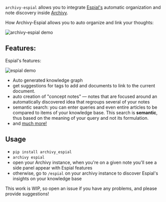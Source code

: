 `archivy-espial` allows you to integrate [Espial's](https://github.com/Uzay-G/espial) automatic organization and note discovery inside [Archivy](https://archivy.github.io).

How Archivy-Espial allows you to auto organize and link your thoughts:

![archivy-espial demo](archivy-espial.gif)

## Features:


Espial's features:

![espial demo](https://github.com/Uzay-G/espial/blob/main/img/espial.gif)

- Auto generated knowledge graph
- get suggestions for tags to add and documents to link to the current document. 
- auto creation of "concept notes" — notes that are focused around an automatically discovered idea that regroups several of your notes
- semantic search: you can enter queries and even entire articles to be compared to items of your knowledge base. This search is **semantic**, thus based on the meaning of your query and not its formulation.
- and [much more!](https://github.com/Uzay-G/espial/#espials-current-features)


## Usage

- `pip install archivy_espial`
- `archivy espial`
- open your Archivy instance, when you're on a given note you'll see a side panel appear with Espial features
- otherwise, go to `/espial` on your archivy instance to discover Espial's insights on your knowledge base

This work is WIP, so open an issue if you have any problems, and please provide suggestions!


